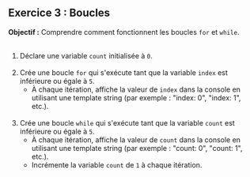 ## Exercice 3 : Boucles
**Objectif :** Comprendre comment fonctionnent les boucles `for` et `while`.
<br><br>
1. Déclare une variable `count` initialisée à `0`.
<br><br>
2. Crée une boucle `for` qui s'exécute tant que la variable `index` est inférieure ou égale à `5`.
    - À chaque itération, affiche la valeur de `index` dans la console en utilisant une template string (par exemple : "index: 0", "index: 1", etc.).
<br><br>
3. Crée une boucle `while` qui s'exécute tant que la variable `count` est inférieure ou égale à `5`.
    - À chaque itération, affiche la valeur de `count` dans la console en utilisant une template string (par exemple : "count: 0", "count: 1", etc.).
    - Incrémente la variable `count` de `1` à chaque itération.
